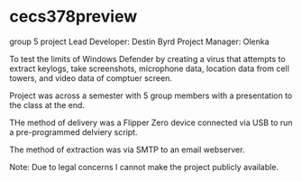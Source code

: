 # cecs378preview

group 5 project Lead Developer: Destin Byrd Project Manager: Olenka

To test the limits of Windows Defender by creating a virus that attempts to extract keylogs, take screenshots, microphone data, location data from cell towers, and video data of comptuer screen.

Project was across a semester with 5 group members with a presentation to the class at the end.

THe method of delivery was a Flipper Zero device connected via USB to run a pre-programmed delviery script.

The method of extraction was via SMTP to an email webserver.

Note: Due to legal concerns I cannot make the project publicly available.
